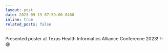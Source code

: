 ```yaml
---
layout: post
date: 2023-09-19 07:59:00-0400
inline: true
related_posts: false
---
```


Presented poster at Texas Health Informatics Alliance Conferecne 2023! :sparkles: :smile:
